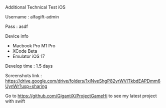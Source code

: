 Additional Technical Test iOS

Username : alfagift-admin

Pass : asdf

Device info
- Macbook Pro M1 Pro
- XCode Beta
- Emulator iOS 17

Develop time : 1.5 days

Screenshots link : https://drive.google.com/drive/folders/1xiNveShgP82yrWVlTkbdEAPDmm6UynWr?usp=sharing

Go to https://github.com/GigantiX/ProjectGameHi to see my latest project with swift

